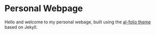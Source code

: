 # Personal Webpage

Hello and welcome to my personal webage, built using the [al-folio
 theme](https://github.com/alshedivat/al-folio) based on Jekyll.